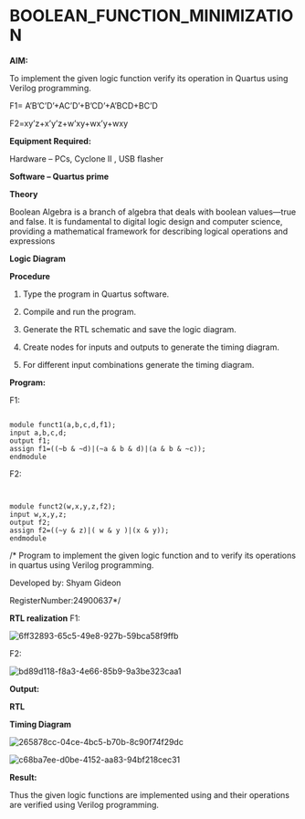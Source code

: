 # BOOLEAN_FUNCTION_MINIMIZATION

**AIM:**

To implement the given logic function verify its operation in Quartus using Verilog programming.

F1= A’B’C’D’+AC’D’+B’CD’+A’BCD+BC’D 

F2=xy’z+x’y’z+w’xy+wx’y+wxy

**Equipment Required:**

Hardware – PCs, Cyclone II , USB flasher

**Software – Quartus prime**

**Theory**

Boolean Algebra is a branch of algebra that deals with boolean values—true and false. It is fundamental to digital logic design and computer science, providing a mathematical framework for describing logical operations and expressions

**Logic Diagram**

**Procedure**

1.	Type the program in Quartus software.

2.	Compile and run the program.

3.	Generate the RTL schematic and save the logic diagram.

4.	Create nodes for inputs and outputs to generate the timing diagram.

5.	For different input combinations generate the timing diagram.


**Program:**

F1:
```

module funct1(a,b,c,d,f1);
input a,b,c,d;
output f1;
assign f1=((~b & ~d)|(~a & b & d)|(a & b & ~c));
endmodule
```



F2:
```


module funct2(w,x,y,z,f2);
input w,x,y,z;
output f2;
assign f2=((~y & z)|( w & y )|(x & y));
endmodule
```


/* Program to implement the given logic function and to verify its operations in quartus using Verilog programming. 

Developed by: Shyam Gideon 

RegisterNumber:24900637*/


**RTL realization**
F1:

![6ff32893-65c5-49e8-927b-59bca58f9ffb](https://github.com/user-attachments/assets/890e5ce1-28f3-4413-90f4-3ca61996c5ae)

F2:

![bd89d118-f8a3-4e66-85b9-9a3be323caa1](https://github.com/user-attachments/assets/327be48a-b85f-4703-b3ab-5add4a011b69)

**Output:**


**RTL**

**Timing Diagram**

![265878cc-04ce-4bc5-b70b-8c90f74f29dc](https://github.com/user-attachments/assets/fbf683e1-db85-4db9-9d68-5bfc567e196f)

![c68ba7ee-d0be-4152-aa83-94bf218cec31](https://github.com/user-attachments/assets/f4481398-b342-4bfc-9ca1-294a124a2ae8)


**Result:**

Thus the given logic functions are implemented using and their operations are verified using Verilog programming.

